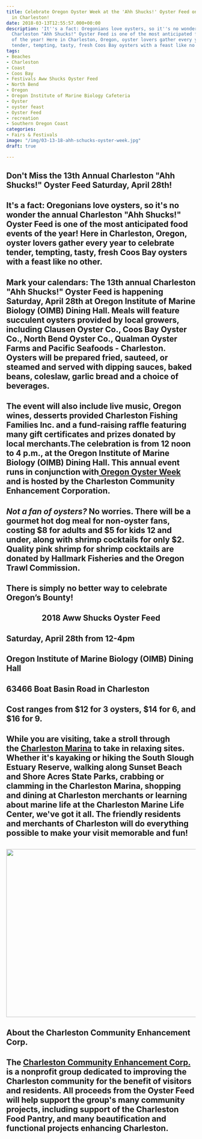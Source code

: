 ```yaml
---
title: Celebrate Oregon Oyster Week at the 'Ahh Shucks!' Oyster Feed on April 28th
  in Charleston!
date: 2018-03-13T12:55:57.000+00:00
description: 'It''s a fact: Oregonians love oysters, so it''s no wonder the annual
  Charleston "Ahh Shucks!" Oyster Feed is one of the most anticipated food events
  of the year! Here in Charleston, Oregon, oyster lovers gather every year to celebrate
  tender, tempting, tasty, fresh Coos Bay oysters with a feast like no other.'
tags:
- Beaches
- Charleston
- Coast
- Coos Bay
- Festivals Aww Shucks Oyster Feed
- North Bend
- Oregon
- Oregon Institute of Marine Biology Cafeteria
- Oyster
- oyster feast
- Oyster Feed
- recreation
- Southern Oregon Coast
categories:
- Fairs & Festivals
image: "/img/03-13-18-ahh-schucks-oyster-week.jpg"
draft: true

---
```

## <h2>Don't Miss the 13th Annual Charleston "Ahh Shucks!" Oyster Feed Saturday, April 28th!</h2>

## It's a fact: Oregonians love oysters, so it's no wonder the annual <strong> Charleston "Ahh Shucks!" Oyster Feed</strong> is one of the most anticipated food events of the year! Here in Charleston, Oregon, oyster lovers gather every year to celebrate tender, tempting, tasty, fresh Coos Bay oysters with a feast like no other.

## 

## Mark your calendars: <strong>The 13th annual Charleston "Ahh Shucks!" Oyster Feed is happening Saturday, April 28th</strong> at Oregon Institute of Marine Biology (OIMB) Dining Hall. Meals will feature succulent oysters provided by local growers, including Clausen Oyster Co., Coos Bay Oyster Co., North Bend Oyster Co., Qualman Oyster Farms and Pacific Seafoods - Charleston. Oysters will be prepared fried, sauteed, or steamed and served with dipping sauces, baked beans, coleslaw, garlic bread and a choice of beverages.



## The event will also include live music, Oregon wines, desserts provided Charleston Fishing Families Inc. and a fund-raising raffle featuring many gift certificates and prizes donated by local merchants.The celebration is from 12 noon to 4 p.m., at the Oregon Institute of Marine Biology (OIMB) Dining Hall. This annual event runs in conjunction with<a href="https://www.oregonlaws.org/ors/187.275" target="_blank" rel="noopener noreferrer"> Oregon Oyster Week</a> and is hosted by the Charleston Community Enhancement Corporation.

## 

## <em><strong>Not a fan of oysters?</strong></em> No worries. There will be a gourmet hot dog meal for non-oyster fans, costing $8 for adults and $5 for kids 12 and under, along with shrimp cocktails for only $2. Quality pink shrimp for shrimp cocktails are donated by Hallmark Fisheries and the Oregon Trawl Commission.

## 

## There is simply no better way to celebrate Oregon’s Bounty!

## <p style="text-align: center;"><strong>2018 Aww Shucks Oyster Feed</strong>

## Saturday, April 28th from 12-4pm

## Oregon Institute of Marine Biology (OIMB) Dining Hall

## 63466 Boat Basin Road in Charleston

## Cost ranges from $12 for 3 oysters, $14 for 6, and $16 for 9.</p>

## While you are visiting, take a stroll through the <strong><a href=" http://www.charlestonmarina.com/" target="_blank" rel="noopener noreferrer">Charleston Marina</a></strong> to take in relaxing sites. Whether it's kayaking or hiking the South Slough Estuary Reserve, walking along Sunset Beach and Shore Acres State Parks, crabbing or clamming in the Charleston Marina, shopping and dining at Charleston merchants or learning about marine life at the Charleston Marine Life Center, we've got it all. The friendly residents and merchants of Charleston will do everything possible to make your visit memorable and fun!

## 

## <img class="aligncenter size-large wp-image-34758" title="Charleston, Oregon" src="http://oregonsadventurecoast.com/wp-content/uploads/2012/03/DSC_0199-674x447.jpg" alt="" width="674" height="447" />



## <strong>About the Charleston Community Enhancement Corp.</strong>

## The <a href="https://www.facebook.com/CharlestonOregon/">Charleston Community Enhancement Corp.</a> is a nonprofit group dedicated to improving the Charleston community for the benefit of visitors and residents. All proceeds from the Oyster Feed will help support the group's many community projects, including support of the Charleston Food Pantry, and many beautification and functional projects enhancing Charleston.